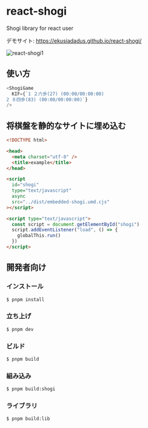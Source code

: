 # react-shogi

Shogi library for react user

デモサイト: <https://ekusiadadus.github.io/react-shogi/>

![react-shogi1](https://github.com/ekusiadadus/react-shogi/assets/70436490/9c028d4c-ccef-47e0-9659-96adf5a4857a)


## 使い方

```typescript
<ShogiGame
  KIF={`1 ２六歩(27) (00:00/00:00:00)
2 ８四歩(83) (00:00/00:00:00)`}
/>
```

## 将棋盤を静的なサイトに埋め込む

```html
<!DOCTYPE html>

<head>
  <meta charset="utf-8" />
  <title>example</title>
</head>

<script
  id="shogi"
  type="text/javascript"
  async
  src="../dist/embedded-shogi.umd.cjs"
></script>

<script type="text/javascript">
  const script = document.getElementById("shogi")
  script.addEventListener("load", () => {
    globalThis.run()
  })
</script>
```

## 開発者向け

### インストール

```bash
$ pnpm install
```

### 立ち上げ

```bash
$ pnpm dev
```

### ビルド

```bash
$ pnpm build
```

### 組み込み

```bash
$ pnpm build:shogi
```

### ライブラリ

```bash
$ pnpm build:lib
```
